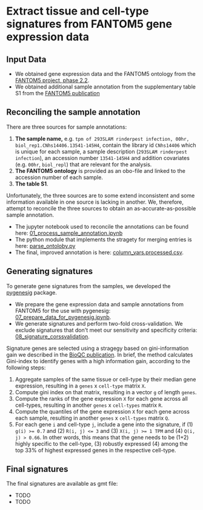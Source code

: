 # Extract tissue and cell-type signatures from FANTOM5 gene expression data

## Input Data
* We obtained gene expression data and the FANTOM5 ontology from the [FANTOM5 project, phase 2.2](http://fantom.gsc.riken.jp/5/datafiles/phase2.2/).
* We obtained additional sample annotation from the supplementary table S1 from the [FANTOM5 publication](https://doi.org/10.1038/nature13182)

## Reconciling the sample annotation
There are three sources for sample annotations:
1. **The sample name,** e.g. `tpm of 293SLAM rinderpest infection, 00hr, biol_rep1.CNhs14406.13541-145H4`,
contain the library id `CNhs14406` which is unique for each sample,
a sample description (`293SLAM rinderpest infection`),
an accession number `13541-145H4` and
addition covariates (e.g. `00hr`, `biol_repl`) that are relevant for the analysis.
2. **The FANTOM5 ontology** is provided as an obo-file and linked to the accession number of each sample.
3. **The table S1**.

Unfortunately, the three sources are to some extend inconsistent and some information available in one source is lacking in another. We, therefore, attempt to reconcile the three sources to obtain an as-accurate-as-possible sample annotation.

* The jupyter notebook used to reconcile the annotations can be found here: [01_process_sample_annotation.ipynb](notebooks/01_process_sample_annotation.ipynb)
* The python module that implements the stragety for merging entries is here: [parse_ontoloby.py](pyfantom/parse_ontology.py)
* The final, improved annotation is here: [column_vars.processed.csv](data/column_vars.processed.csv).

## Generating signatures
To generate gene signatures from the samples, we developed the [pygenesig](https://github.com/grst/pygenesig) package.

* We prepare the gene expression data and sample annotations from FANTOM5 for the use with pygenesig: [07_prepare_data_for_pygenesig.ipynb](notebooks/07_prepare_data_for_pygenesig.ipynb).
* We generate signatures and perform two-fold cross-validation. We exclude signatures that don't meet our sensitivity and specificity criteria: [08_signature_corssvalidation](notebooks/08_signature_crossvalidation.ipynb).

Signature genes are selected using a stragegy based on gini-information gain we described in the [BioQC publication](https://bmcgenomics.biomedcentral.com/articles/10.1186/s12864-017-3661-2).
In brief, the method calculates Gini-index to identify genes with a high information gain, according to the following steps:

1. Aggregate samples of the same tissue or cell-type by their median gene expression, resulting in a `genes` x `cell-type` matrix `X`.
2. Compute gini index on that matrix, resulting in a vector `g` of length `genes`.
3. Compute the ranks of the gene expression `X` for each gene across all cell-types, resulting in another `genes` x `cell-types` matrix `R`.
4. Compute the quantiles of the gene expression `X` for each gene across each sample, resulting in another `genes` x `cell-types` matrix `Q`.
5. For each gene `i` and cell-type `j`, include a gene into the signature, if (1) `g(i) >= 0.7` and (2) `R(i, j) <= 3` and (3) `X(i, j) >= 1 TPM` and (4) `Q(i, j) > 0.66`. In other words, this means that the gene needs to be (1+2) highly specific to the cell-type, (3) robustly expressed (4) among the top 33% of highest expressed genes in the respective cell-type.


## Final signatures
The final signatures are available as gmt file:
* TODO
* TODO
